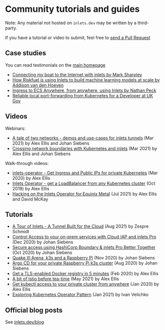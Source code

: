 # Community tutorials and guides

Note: Any material not hosted on `inlets.dev` may be written by a third-party.

If you have a tutorial or video to submit, feel free to [send a Pull Request](https://github.com/inlets/docs.inlets.dev/)

## Case studies

You can read testimonials on the [main homepage](https://inlets.dev/)

* [Connecting my boat to the Internet with inlets by Mark Sharpley](https://inlets.dev/blog/2021/07/13/inlets-narrowboat.html)
* [How Riskfuel is using Inlets to build machine learning models at scale by Addison van den Hoeven](https://inlets.dev/blog/2021/07/22/riskfuel.html)
* [Ingress to ECS Anywhere, from anywhere, using Inlets by Nathan Peck](https://nathanpeck.com/ingress-to-ecs-anywhere-from-anywhere-using-inlets/)
* [Reliable local port-forwarding from Kubernetes for a Developer at UK Gov](https://inlets.dev/blog/2021/04/13/local-port-forwarding-kubernetes.html)

## Videos

Webinars:

* [A tale of two networks - demos and use-cases for inlets tunnels](https://www.youtube.com/watch?v=AFMA1xA4zts&t=33s) (Mar 2021) by Alex Ellis and Johan Siebens
* [Crossing network boundaries with Kubernetes and inlets](https://www.youtube.com/watch?v=qbR4brn8o6U) (Mar 2021) by Alex Ellis and Johan Siebens

Walk-through videos:

* [inlets-operator - Get Ingress and Public IPs for private Kubernetes](https://www.youtube.com/watch?v=2gdqiH2j-Og) (Mar 2020) by Alex Ellis
* [Inlets Operator - get a LoadBalancer from any Kubernetes cluster](https://www.youtube.com/watch?v=LeKMSG7QFSk) (Oct 2019) by Alex Ellis
* [Hacking on the Inlets Operator for Equinix Metal](https://www.youtube.com/watch?v=jfHRDAG9ncU) (Jul 2021) by Alex Ellis and David McKay

## Tutorials

* [A Tour of Inlets - A Tunnel Built for the Cloud](https://blog.zespre.com/inlets-the-cloud-native-tunnel.html) (Aug 2021) by Zespre Schmidt
* [Control Access to your on-prem services with Cloud IAP and inlets Pro](https://johansiebens.dev/posts/2020/12/control-access-to-your-on-prem-services-with-cloud-iap-and-inlets-pro/) (Dec 2020) by Johan Siebens
* [Secure access using HashiCorp Boundary & inlets Pro Better Together](https://johansiebens.dev/posts/2020/10/secure-access-using-hashicorp-boundary-inlets-pro-better-together/) (Oct 2020) by Johan Siebens
* [Quake III Arena, k3s and a Raspberry Pi](https://johansiebens.dev/posts/2020/11/quake-iii-arena-k3s-and-a-raspberry-pi/) (Nov 2020) by Johan Siebens
* [Argo CD for your private Raspberry Pi k3s cluster](https://johansiebens.dev/posts/2020/08/argo-cd-for-your-private-raspberry-pi-k3s-cluster/) (Aug 2020) by Johan Siebens
* [Get a TLS-enabled Docker registry in 5 minutes](https://blog.alexellis.io/get-a-tls-enabled-docker-registry-in-5-minutes/) (Feb 2020) by Alex Ellis
* [A bit of Istio before tea-time](https://blog.alexellis.io/a-bit-of-istio-before-tea-time/) (May 2021) by Alex Ellis
* [Get kubectl access to your private cluster from anywhere](https://blog.alexellis.io/get-private-kubectl-access-anywhere/) (Jan 2020) by Alex Ellis
* [Exploring Kubernetes Operator Pattern](https://iximiuz.com/en/posts/kubernetes-operator-pattern/) (Jan 2021) by Ivan Velichko

## Official blog posts

See [inlets.dev/blog](https://inlets.dev/blog)
